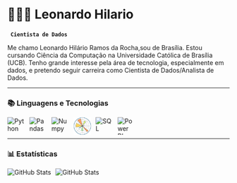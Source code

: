 # 👨🏽‍💻 Leonardo Hilario

**` Cientista de Dados`**

Me chamo Leonardo Hilário Ramos da Rocha,sou de Brasília. Estou cursando Ciência da Computação na Universidade Católica de Brasília (UCB). Tenho grande interesse pela área de tecnologia, especialmente em dados, e pretendo seguir carreira como Cientista de Dados/Analista de Dados.

---

### 📚 Linguagens e Tecnologias

<img 
    align="left" 
    alt="Python" 
    title="Python" 
    width="40px" 
    style="padding-right: 10px;" 
    src="https://cdn.jsdelivr.net/gh/devicons/devicon/icons/python/python-original.svg" 
/>
<img 
    align="left" 
    alt="Pandas" 
    title="Pandas" 
    width="40px" 
    style="padding-right: 10px;" 
    src="https://cdn.jsdelivr.net/gh/devicons/devicon/icons/pandas/pandas-original.svg" 
/>
<img 
    align="left" 
    alt="Numpy" 
    title="NumPy" 
    width="40px" 
    style="padding-right: 10px;" 
    src="https://cdn.jsdelivr.net/gh/devicons/devicon/icons/numpy/numpy-original.svg" 
/>
<img 
    align="left" 
    alt="Matplotlib" 
    title="Matplotlib" 
    width="40px" 
    style="padding-right: 10px;" 
    src="https://raw.githubusercontent.com/devicons/devicon/master/icons/matplotlib/matplotlib-original.svg" 
/>

<img 
    align="left" 
    alt="SQL" 
    title="SQL" 
    width="40px" 
    style="padding-right: 10px;" 
    src="https://cdn.jsdelivr.net/gh/devicons/devicon/icons/mysql/mysql-original.svg" 
/>
<img 
    align="left" 
    alt="Power BI" 
    title="Power BI" 
    width="40px" 
    height="40px" 
    style="padding-right: 10px;" 
    src="https://raw.githubusercontent.com/microsoft/PowerBI-Icons/main/SVG/Power-BI.svg" 
/>



<br/>
<br/>

---

### 📊 Estatísticas

<p>
  <img 
    align="left" 
    alt="GitHub Stats" 
    height="200" 
    style="padding-right: 10px;" 
    src="https://github-readme-stats.vercel.app/api?username=LeonardoHilario1&show_icons=true&theme=tokyonight&include_all_commits=true&locale=pt-br" 
  />

<img 
      align="left" 
      alt="GitHub Stats" 
      height="200" 
      src="https://github-readme-stats.vercel.app/api/top-langs/?username=LeonardoHilario1&theme=tokyonight&layout=compact&custom_title=Tecnologias&langs_count=9" 
  />

</p>


  
